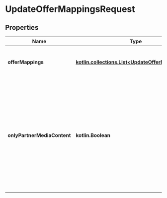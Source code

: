 
# UpdateOfferMappingsRequest

## Properties
| Name | Type | Description | Notes |
| ------------ | ------------- | ------------- | ------------- |
| **offerMappings** | [**kotlin.collections.List&lt;UpdateOfferMappingDTO&gt;**](UpdateOfferMappingDTO.md) | Перечень товаров, которые нужно добавить или обновить. |  |
| **onlyPartnerMediaContent** | **kotlin.Boolean** | Будут использоваться только переданные вами изображения товаров.  Значение по умолчанию — &#x60;false&#x60;. Если вы хотите заменить изображения, которые добавил Маркет, передайте значение &#x60;true&#x60;.  |  [optional] |



